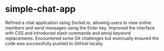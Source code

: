 # simple-chat-app
Refined a chat application using Socket.io, allowing users to view online members and send messages using the Enter key. Improved the interface with CSS and introduced slash commands and emoji keyword replacements. Encountered some Git challenges but eventually ensured the code was successfully pushed to GitHub locally.
